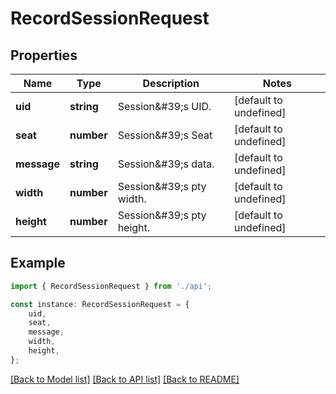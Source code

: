 # RecordSessionRequest


## Properties

Name | Type | Description | Notes
------------ | ------------- | ------------- | -------------
**uid** | **string** | Session\&#39;s UID. | [default to undefined]
**seat** | **number** | Session\&#39;s Seat | [default to undefined]
**message** | **string** | Session\&#39;s data. | [default to undefined]
**width** | **number** | Session\&#39;s pty width. | [default to undefined]
**height** | **number** | Session\&#39;s pty height. | [default to undefined]

## Example

```typescript
import { RecordSessionRequest } from './api';

const instance: RecordSessionRequest = {
    uid,
    seat,
    message,
    width,
    height,
};
```

[[Back to Model list]](../README.md#documentation-for-models) [[Back to API list]](../README.md#documentation-for-api-endpoints) [[Back to README]](../README.md)
